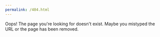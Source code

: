 ```yaml
---
permalink: /404.html
---
```

Oops! The page you're looking for doesn't exist. 
Maybe you mistyped the URL or the page has been removed.
